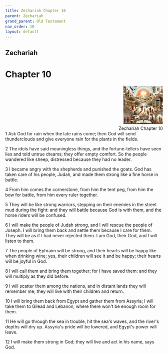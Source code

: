 ```yaml
---
title: Zechariah Chapter 10
parent: Zechariah
grand_parent: Old Testament
nav_order: 10
layout: default
---
```


## Zechariah

# Chapter 10

<div style="clear: both; text-align: right;">
    <img src="/assets/Image/Zechariah/500/10.jpg" alt="Zechariah Chapter 10" class="chapter-image" style="max-width: 25%; height: auto;"/>
    <figcaption style="font-size: 14px;">Zechariah Chapter 10</figcaption>
</div>
1 Ask God for rain when the late rains come; then God will send thunderclouds and give everyone rain for the plants in the fields.

2 The idols have said meaningless things, and the fortune-tellers have seen lies and told untrue dreams; they offer empty comfort. So the people wandered like sheep, distressed because they had no leader.

3 I became angry with the shepherds and punished the goats. God has taken care of his people, Judah, and made them strong like a fine horse in battle.

4 From him comes the cornerstone, from him the tent peg, from him the bow for battle, from him every ruler together.

5 They will be like strong warriors, stepping on their enemies in the street mud during the fight: and they will battle because God is with them, and the horse riders will be confused.

6 I will make the people of Judah strong, and I will rescue the people of Joseph. I will bring them back and settle them because I care for them. They will be as if I had never rejected them. I am God, their God, and I will listen to them.

7 The people of Ephraim will be strong, and their hearts will be happy like when drinking wine; yes, their children will see it and be happy; their hearts will be joyful in God.

8 I will call them and bring them together; for I have saved them: and they will multiply as they did before.

9 I will scatter them among the nations, and in distant lands they will remember me; they will live with their children and return.

10 I will bring them back from Egypt and gather them from Assyria; I will take them to Gilead and Lebanon, where there won't be enough room for them.

11 He will go through the sea in trouble, hit the sea's waves, and the river's depths will dry up. Assyria's pride will be lowered, and Egypt's power will leave.

12 I will make them strong in God; they will live and act in his name, says God.


